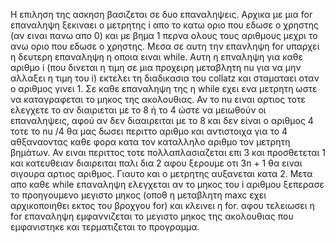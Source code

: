 Η επιληση της ασκηση βασιζεται σε δυο επαναληψεις. Αρχικα με μια for επαναληψη ξεκιναει ο μετρητης i απο το κατω οριο που εδωσε ο χρηστης (αν ειναι πανω απο 0) και με βημα 1 περνα ολους τους αριθμους μεχρι το ανω οριο που εδωσε ο χρηστης. Μεσα σε αυτη την επανληψη for υπαρχει η δευτερη επαναληψη η οποια ειναι while. Αυτη η επναληψη για καθε αριθμο i (που δινεται η τιμη σε μια προχειρη μεταβλητη nu για να μην αλλαξει η τιμη του i) εκτελει τη διαδικασια του collatz και σταματαει οταν ο αριθμος γινει 1. Σε καθε επαναληψη της η while εχει ενα μετρητη ωστε να καταγραφεται το μηκος της ακολουθιας. Αν το nu ειναι αρτιος τοτε ελεγχετε το αν διαιριεται με το 8 ή το 4 ώστε να μειωθούν οι επαναληψεις, αφού αν δεν διααιρειται με το 8 και δεν είναι ο αριθμος 4 τοτε το nu /4 θα μας δωσει περιττο αριθμο και αντιστοιχα για το 4 αθξαναοντας καθε φορα κατα τον καταλληλο αριθμο τον μετρητη βημάτων. Αν ειναι περιττος τοτε πολλαπλασιαζεται επι 3 και προσθετεται 1 και κατευθειαν διαιρειται παλι δια 2 αφου ξερουμε οτι 3n + 1 θα ειναι σιγουρα αρτιος αριθμος. Γιαυτο και ο μετρητης αυξανεται κατα 2. Μετα απο καθε while επαναληψη ελεγχεται αν το μηκος του i αριθμου ξεπερασε το προηγουμενο μεγιστο μηκος (οποθ η μεταβλητη maxc εχει αρχικοποιηθει εκτος του βροχγου for) και κλεινει η for. αφου τελειωσει η for επαναληψη εμφαννιζεται το μεγιστο μηκος της ακολουθιας που εμφανιστηκε και τερματιζεται το προγραμμα.
